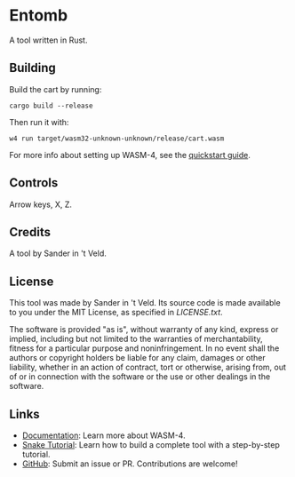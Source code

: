 # Entomb

A tool written in Rust.

## Building

Build the cart by running:

```shell
cargo build --release
```

Then run it with:

```shell
w4 run target/wasm32-unknown-unknown/release/cart.wasm
```

For more info about setting up WASM-4, see the [quickstart guide](https://wasm4.org/docs/getting-started/setup?code-lang=rust#quickstart).

## Controls

Arrow keys, X, Z.

## Credits

A tool by Sander in 't Veld.

## License

This tool was made by Sander in 't Veld. Its source code is made available to you under the MIT License, as specified in *LICENSE.txt*.

The software is provided "as is", without warranty of any kind, express or implied, including but not limited to the warranties of merchantability, fitness for a particular purpose and noninfringement. In no event shall the authors or copyright holders be liable for any claim, damages or other liability, whether in an action of contract, tort or otherwise, arising from, out of or in connection with the software or the use or other dealings in the software.

## Links

- [Documentation](https://wasm4.org/docs): Learn more about WASM-4.
- [Snake Tutorial](https://wasm4.org/docs/tutorials/snake/goal): Learn how to build a complete tool
  with a step-by-step tutorial.
- [GitHub](https://github.com/aduros/wasm4): Submit an issue or PR. Contributions are welcome!
